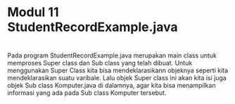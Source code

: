 # Modul 11 StudentRecordExample.java
#
Pada program StudentRecordExample.java merupakan main class untuk memproses Super class dan Sub class yang telah dibuat. Untuk menggunakan Super Class kita bisa mendeklarasikann objeknya seperti kita mendeklarasikan suatu varibale. Lalu objek Super class ini akan kita isi juga objek Sub class Komputer.java di dalamnya, agar kita bisa menampilkan informasi yang ada pada Sub class Komputer tersebut.